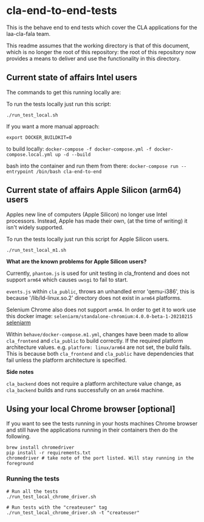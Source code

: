 # cla-end-to-end-tests
This is the behave end to end tests which cover the CLA applications for the laa-cla-fala team.

This readme assumes that the working directory is that of this document, which is no longer the
root of this repository: the root of this repository now provides a means to deliver and use the
functionality in this directory.

## Current state of affairs Intel users
The commands to get this running locally are:

To run the tests locally just run this script:

`./run_test_local.sh`

If you want a more manual approach:

`export DOCKER_BUILDKIT=0`

to build locally:
`docker-compose -f docker-compose.yml -f docker-compose.local.yml up -d --build`

bash into the container and run them from there:
`docker-compose run --entrypoint /bin/bash cla-end-to-end`

## Current state of affairs Apple Silicon (arm64) users

Apples new line of computers (Apple Silicon) no longer use Intel processors. Instead, Apple has made their own, (at the time of writing) it isn't widely supported. 

To run the tests locally just run this script for Apple Silicon users. 

`./run_test_local_m1.sh`

**What are the known problems for Apple Silicon users?**

Currently, `phantom.js` is used for unit testing in cla_frontend and does not support `arm64` which causes `uwsgi` to fail to start.

`events.js` within `cla_public`, throws an unhandled error 'qemu-i386', this is because '/lib/ld-linux.so.2' directory does not exist in `arm64` platforms.

Selenium Chrome also does not support `arm64`. In order to get it to work use this docker image: `seleniarm/standalone-chromium:4.0.0-beta-1-20210215`
[seleniarm](https://github.com/SeleniumHQ/docker-selenium#experimental-mult-arch-aarch64armhfamd64-images)

Within `behave/docker-compose.m1.yml`, changes have been made to allow `cla_frontend` and `cla_public` to build correctly. If the required platform architecture values. e.g. `platform: linux/arm64` are not set, the build fails.
This is because both `cla_frontend` and `cla_public` have dependencies that fail unless the platform architecture is specified.

**Side notes**

`cla_backend` does not require a platform architecture value change, as `cla_backend` builds and runs successfully on an `arm64` machine.

## Using your local Chrome browser [optional]
If you want to see the tests running in your hosts machines Chrome browser and still have the applications 
running in their containers then do the following.
```
brew install chromedriver
pip install -r requirements.txt
chromedriver # take note of the port listed. Will stay running in the foreground
```

### Running the tests
```
# Run all the tests
./run_test_local_chrome_driver.sh

# Run tests with the "createuser" tag
./run_test_local_chrome_driver.sh -t "createuser"
```